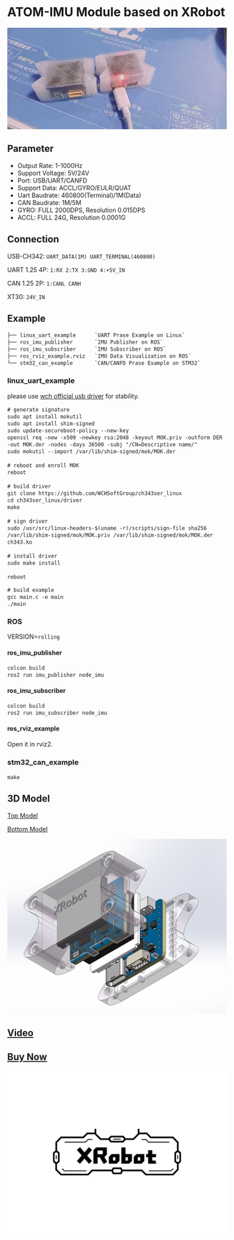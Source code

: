 # ATOM-IMU Module based on XRobot

![imu](./img/imu.jpg)

## Parameter

* Output Rate: 1-1000Hz
* Support Voltage: 5V/24V
* Port: USB/UART/CANFD
* Support Data: ACCL/GYRO/EULR/QUAT
* Uart Baudrate: 460800(Terminal)/1M(Data)
* CAN Baudrate: 1M/5M
* GYRO: FULL 2000DPS, Resolution 0.015DPS
* ACCL: FULL 24G, Resolution 0.0001G

## Connection

USB-CH342: `UART_DATA(1M) UART_TERMINAL(460800)`

UART 1.25 4P: `1:RX 2:TX 3:GND 4:+5V_IN`

CAN 1.25 2P:  `1:CANL CANH`

XT30: `24V_IN`

## Example

```shell
├── linux_uart_example      `UART Prase Example on Linux`
├── ros_imu_publisher       `IMU Publisher on ROS`
├── ros_imu_subscriber      `IMU Subscriber on ROS`
├── ros_rviz_example.rviz   `IMU Data Visualization on ROS`
└── stm32_can_example       `CAN/CANFD Prase Example on STM32`
```

### linux_uart_example

please use [wch official usb driver](https://github.com/WCHSoftGroup/ch343ser_linux) for stability.

```shell
# generate signature
sudo apt install mokutil
sudo apt install shim-signed
sudo update-secureboot-policy --new-key
openssl req -new -x509 -newkey rsa:2048 -keyout MOK.priv -outform DER -out MOK.der -nodes -days 36500 -subj "/CN=Descriptive name/"
sudo mokutil --import /var/lib/shim-signed/mok/MOK.der

# reboot and enroll MOK
reboot

# build driver
git clone https://github.com/WCHSoftGroup/ch343ser_linux
cd ch343ser_linux/driver
make

# sign driver
sudo /usr/src/linux-headers-$(uname -r)/scripts/sign-file sha256 /var/lib/shim-signed/mok/MOK.priv /var/lib/shim-signed/mok/MOK.der ch343.ko

# install driver
sudo make install

reboot
```

```shell
# build example
gcc main.c -o main
./main
```

### ROS

VERSION=`rolling`

#### ros_imu_publisher

```shell
colcon build
ros2 run imu_publisher node_imu
```

#### ros_imu_subscriber

```shell
colcon build
ros2 run imu_subscriber node_imu
```

#### ros_rviz_example

Open it in rviz2.

### stm32_can_example

```shell
make
```

## 3D Model

[Top Model](./3D/top.STEP)

[Bottom Model](./3D/bottom.STEP)

![View](./img/xrobot-atom.png)

## [Video](https://www.bilibili.com/video/BV1iespeLE5S/?share_source=copy_web&vd_source=941b1c3432c2b11a6c408c836c9e2887)

## [Buy Now](https://mall.bilibili.com/neul-next/index.html?page=mall-up_itemDetail&noTitleBar=1&itemsId=1106251092&from=items_share&msource=items_share)

![XRobot](./img/XRobot.jpeg)

